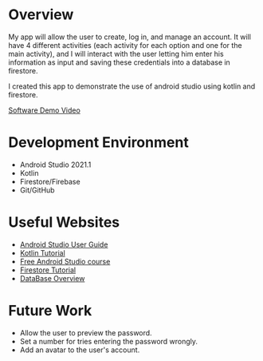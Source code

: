 # Overview

My app will allow the user to create, log in, and manage an account. It will have 4 different activities (each activity for each option and one for the main activity), and I will interact with the user letting him enter his information as input and saving these credentials into a database in firestore.

I created this app to demonstrate the use of android studio using kotlin and firestore.

[Software Demo Video](http://youtube.link.goes.here)

# Development Environment

* Android Studio 2021.1
* Kotlin
* Firestore/Firebase
* Git/GitHub

# Useful Websites

* [Android Studio User Guide](https://developer.android.com/studio/intro)
* [Kotlin Tutorial](https://www.w3schools.com/kotlin/index.php)
* [Free Android Studio course](https://developer.android.com/kotlin)
* [Firestore Tutorial](https://firebase.google.com/docs/firestore)
* [DataBase Overview](https://www.oreilly.com/library/view/an-introduction-to/9781492044857/ch01.html)

# Future Work

* Allow the user to preview the password.
* Set a number for tries entering the password wrongly.
* Add an avatar to the user's account.